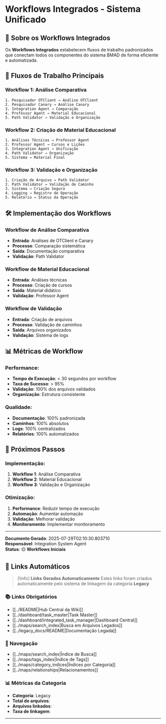 
# Workflows Integrados - Sistema Unificado

## 🎯 **Sobre os Workflows Integrados**

Os **Workflows Integrados** estabelecem fluxos de trabalho padronizados que conectam todos os componentes do sistema BMAD de forma eficiente e automatizada.

## 🔄 **Fluxos de Trabalho Principais**

### **Workflow 1: Análise Comparativa**
```
1. Pesquisador OTClient → Análise OTClient
2. Pesquisador Canary → Análise Canary
3. Integration Agent → Comparação
4. Professor Agent → Material Educacional
5. Path Validator → Validação e Organização
```

### **Workflow 2: Criação de Material Educacional**
```
1. Análises Técnicas → Professor Agent
2. Professor Agent → Cursos e Lições
3. Integration Agent → Unificação
4. Path Validator → Organização
5. Sistema → Material Final
```

### **Workflow 3: Validação e Organização**
```
1. Criação de Arquivo → Path Validator
2. Path Validator → Validação de Caminho
3. Sistema → Criação Segura
4. Logging → Registro de Operação
5. Relatório → Status da Operação
```

## 🛠️ **Implementação dos Workflows**

### **Workflow de Análise Comparativa**
- **Entrada**: Análises de OTClient e Canary
- **Processo**: Comparação sistemática
- **Saída**: Documentação comparativa
- **Validação**: Path Validator

### **Workflow de Material Educacional**
- **Entrada**: Análises técnicas
- **Processo**: Criação de cursos
- **Saída**: Material didático
- **Validação**: Professor Agent

### **Workflow de Validação**
- **Entrada**: Criação de arquivos
- **Processo**: Validação de caminhos
- **Saída**: Arquivos organizados
- **Validação**: Sistema de logs

## 📊 **Métricas de Workflow**

### **Performance:**
- **Tempo de Execução**: < 30 segundos por workflow
- **Taxa de Sucesso**: > 95%
- **Validação**: 100% dos arquivos validados
- **Organização**: Estrutura consistente

### **Qualidade:**
- **Documentação**: 100% padronizada
- **Caminhos**: 100% absolutos
- **Logs**: 100% centralizados
- **Relatórios**: 100% automatizados

## 🎯 **Próximos Passos**

### **Implementação:**
1. **Workflow 1**: Análise Comparativa
2. **Workflow 2**: Material Educacional
3. **Workflow 3**: Validação e Organização

### **Otimização:**
1. **Performance**: Reduzir tempo de execução
2. **Automação**: Aumentar automação
3. **Validação**: Melhorar validação
4. **Monitoramento**: Implementar monitoramento

---

**Documento Gerado**: 2025-07-29T02:10:30.803710  
**Responsável**: Integration System Agent  
**Status**: 🟡 **Workflows Iniciais**

## 🔗 **Links Automáticos**

> [!info] **Links Gerados Automaticamente**
> Estes links foram criados automaticamente pelo sistema de linkagem da categoria **Legacy**

### **📚 Links Obrigatórios**
- [[../README|Hub Central da Wiki]]
- [[../dashboard/task_master|Task Master]]
- [[../dashboard/integrated_task_manager|Dashboard Central]]
- [[../maps/search_index|Busca em Arquivos Legados]]
- [[../legacy_docs/README|Documentação Legada]]

### **🧭 Navegação**
- [[../maps/search_index|Índice de Busca]]
- [[../maps/tags_index|Índice de Tags]]
- [[../maps/category_indices|Índices por Categoria]]
- [[../maps/relationships|Relacionamentos]]

### **📊 Métricas da Categoria**
- **Categoria**: Legacy
- **Total de arquivos**: <!-- Contador automático -->
- **Arquivos linkados**: <!-- Contador automático -->
- **Taxa de linkagem**: <!-- Percentual automático -->

---


